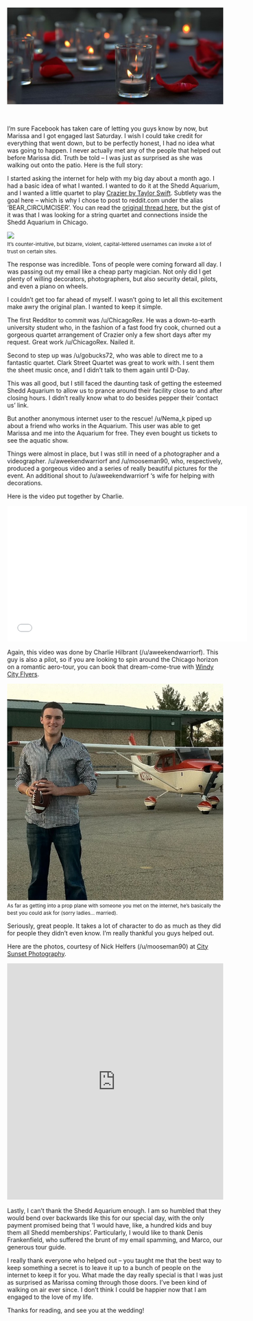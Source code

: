 <!--Engaged | Blog by Alex Recker-->
<!--Catch a glimpse of my glamorous apartment life through my daily routine and a couple of pictures-->
<!--/engaged-->
<!--Engaged-->

![](/static/img/rosesbanner.jpg)

<br>

I’m sure Facebook has taken care of letting you guys know by now, but Marissa and I got engaged last Saturday.  I wish I could take credit for everything that went down, but to be perfectly honest, I had no idea what was going to happen.  I never actually met any of the people that helped out before Marissa did.  Truth be told – I was just as surprised as she was walking out onto the patio.  Here is the full story:

I started asking the internet for help with my big day about a month ago.  I had a basic idea of what I wanted.  I wanted to do it at the Shedd Aquarium, and I wanted a little quartet to play [Crazier by Taylor Swift](http://www.youtube.com/watch?v=N9B747RQM3w).  Subtlety was the goal here – which is why I chose to post to reddit.com under the alias ‘BEAR_CIRCUMCISER’.  You can read the [original thread here](http://www.reddit.com/r/chicago/comments/1kvj6o/chicagoans_im_looking_to_hire_a_special_task/), but the gist of it was that I was looking for a string quartet and connections inside the Shedd Aquarium in Chicago.

<div class="row">
    <div class="col-centered col-lg-6">
        <div class="thumbnail">
            <img src="/static/img/bearcircumciser.jpg">
            <div class="caption">
                <small>It’s counter-intuitive, but bizarre, violent, capital-lettered usernames can invoke a lot of trust on certain sites.</small>
            </div>
        </div>
    </div>
</div>

The response was incredible.  Tons of people were coming forward all day.  I was passing out my email like a cheap party magician.  Not only did I get plenty of willing decorators, photographers, but also security detail, pilots, and even a piano on wheels.

I couldn’t get too far ahead of myself.  I wasn’t going to let all this excitement make awry the original plan.  I wanted to keep it simple.

The first Redditor to commit was /u/ChicagoRex.  He was a down-to-earth university student who, in the fashion of a fast food fry cook, churned out a gorgeous quartet arrangement of Crazier only a few short days after my request.  Great work /u/ChicagoRex.  Nailed it.

Second to step up was /u/gobucks72, who was able to direct me to a fantastic quartet.  Clark Street Quartet was great to work with.  I sent them the sheet music once, and I didn’t talk to them again until D-Day.

This was all good, but I still faced the daunting task of getting the esteemed Shedd Aquarium to allow us to prance around their facility close to and after closing hours.  I didn’t really know what to do besides pepper their ‘contact us’ link.

But another anonymous internet user to the rescue!  /u/Nema_k piped up about a friend who works in the Aquarium.  This user was able to get Marissa and me into the Aquarium for free.  They even bought us tickets to see the aquatic show.

Things were almost in place, but I was still in need of a photographer and a videographer.  /u/aweekendwarriorf and /u/mooseman90, who, respectively, produced a gorgeous video and a series of really beautiful pictures for the event.  An additional shout to /u/aweekendwarriorf ‘s wife for helping with decorations.

Here is the video put together by Charlie.

<iframe width="560" height="315" src="//www.youtube.com/embed/g8tBLSrc3pA" frameborder="0" allowfullscreen></iframe>

<br>

Again, this video was done by Charlie Hilbrant (/u/aweekendwarriorf).  This guy is also a pilot, so if you are looking to spin around the Chicago horizon on a romantic aero-tour, you can book that dream-come-true with [Windy City Flyers](http://windycityflyers.com/).


<div class="row">
    <div class="col-centered col-lg-6">
        <div class="thumbnail">
            <img src="/static/img/charlie.jpg">
            <div class="caption">
                <small>As far as getting into a prop plane with someone you met on the internet, he’s basically the best you could ask for (sorry ladies… married).</small>
            </div>
        </div>
    </div>
</div>

Seriously, great people.  It takes a lot of character to do as much as they did for people they didn’t even know.  I’m really thankful you guys helped out.

Here are the photos, courtesy of Nick Helfers (/u/mooseman90) at [City Sunset Photography](http://www.citysunsetphotography.com/).

<iframe src="http://imgur.com/a/dPrCg/embed" height="550" width="100%" frameborder="0"></iframe>

<br>

Lastly, I can’t thank the Shedd Aquarium enough.  I am so humbled that they would bend over backwards like this for our special day, with the only payment promised being that ‘I would have, like, a hundred kids and buy them all Shedd memberships’.  Particularly, I would like to thank Denis Frankenfield, who suffered the brunt of my email spamming, and Marco, our generous tour guide.

I really thank everyone who helped out – you taught me that the best way to keep something a secret is to leave it up to a bunch of people on the internet to keep it for you.  What made the day really special is that I was just as surprised as Marissa coming through those doors.  I’ve been kind of walking on air ever since.  I don’t think I could be happier now that I am engaged to the love of my life.

Thanks for reading, and see you at the wedding!